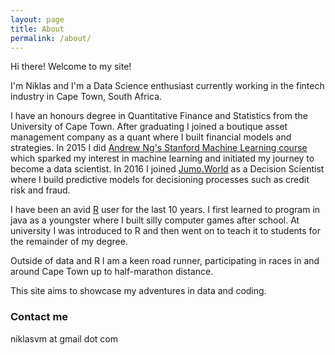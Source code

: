```yaml
---
layout: page
title: About
permalink: /about/
---
```


Hi there! Welcome to my site!

I'm Niklas and I'm a Data Science enthusiast currently working in the fintech industry in Cape Town, South Africa.

I have an honours degree in Quantitative Finance and Statistics from the University of Cape Town. After graduating I joined a boutique asset management company as a quant where I built financial models and strategies. In 2015 I did [Andrew Ng's Stanford Machine Learning course](https://www.coursera.org/learn/machine-learning) which sparked my interest in machine learning and initiated my journey to become a data scientist. In 2016 I joined [Jumo.World](http://jumo.world) as a Decision Scientist where I build predictive models for decisioning processes such as credit risk and fraud.

I have been an avid [R](https://cran.r-project.org/) user for the last 10 years. I first learned to program in java as a youngster where I built silly computer games after school. At university I was introduced to R and then went on to teach it to students for the remainder of my degree.

Outside of data and R I am a keen road runner, participating in races in and around Cape Town up to half-marathon distance.

This site aims to showcase my adventures in data and coding.

### Contact me

niklasvm at gmail dot com